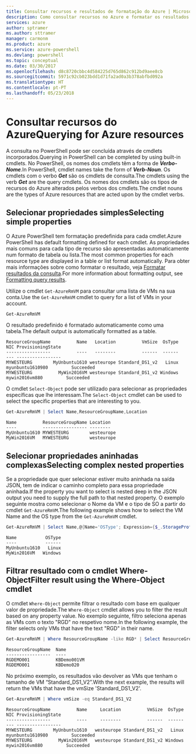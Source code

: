 ```yaml
---
title: Consultar recursos e resultados de formatação do Azure | Microsoft Docs
description: Como consultar recursos no Azure e formatar os resultados.
services: azure
author: sptramer
ms.author: sttramer
manager: carmonm
ms.product: azure
ms.service: azure-powershell
ms.devlang: powershell
ms.topic: conceptual
ms.date: 03/30/2017
ms.openlocfilehash: d8c8720cbbc4d584225d765d862c912bd9aee8cb
ms.sourcegitcommit: 5971c92cb023bdd1d71fa2ad0a3b378abfbd092a
ms.translationtype: HT
ms.contentlocale: pt-PT
ms.lasthandoff: 05/23/2018
---
```

# <a name="querying-for-azure-resources"></a><span data-ttu-id="2ee2b-103">Consultar recursos do Azure</span><span class="sxs-lookup"><span data-stu-id="2ee2b-103">Querying for Azure resources</span></span>

<span data-ttu-id="2ee2b-104">A consulta no PowerShell pode ser concluída através de cmdlets incorporados.</span><span class="sxs-lookup"><span data-stu-id="2ee2b-104">Querying in PowerShell can be completed by using built-in cmdlets.</span></span> <span data-ttu-id="2ee2b-105">No PowerShell, os nomes dos cmdlets têm a forma de  **_Verbo-Nome_**.</span><span class="sxs-lookup"><span data-stu-id="2ee2b-105">In PowerShell, cmdlet names take the form of **_Verb-Noun_**.</span></span> <span data-ttu-id="2ee2b-106">Os cmdlets com o verbo **_Get_** são os cmdlets de consulta.</span><span class="sxs-lookup"><span data-stu-id="2ee2b-106">The cmdlets using the verb **_Get_** are the query cmdlets.</span></span> <span data-ttu-id="2ee2b-107">Os nomes dos cmdlets são os tipos de recursos do Azure alterados pelos verbos dos cmdlets.</span><span class="sxs-lookup"><span data-stu-id="2ee2b-107">The cmdlet nouns are the types of Azure resources that are acted upon by the cmdlet verbs.</span></span>


## <a name="selecting-simple-properties"></a><span data-ttu-id="2ee2b-108">Selecionar propriedades simples</span><span class="sxs-lookup"><span data-stu-id="2ee2b-108">Selecting simple properties</span></span>

<span data-ttu-id="2ee2b-109">O Azure PowerShell tem formatação predefinida para cada cmdlet.</span><span class="sxs-lookup"><span data-stu-id="2ee2b-109">Azure PowerShell has default formatting defined for each cmdlet.</span></span> <span data-ttu-id="2ee2b-110">As propriedades mais comuns para cada tipo de recurso são apresentadas automaticamente num formato de tabela ou lista.</span><span class="sxs-lookup"><span data-stu-id="2ee2b-110">The most common properties for each resource type are displayed in a table or list format automatically.</span></span> <span data-ttu-id="2ee2b-111">Para obter mais informações sobre como formatar o resultado, veja [Formatar resultados da consulta](formatting-output.md).</span><span class="sxs-lookup"><span data-stu-id="2ee2b-111">For more information about formatting output, see [Formatting query results](formatting-output.md).</span></span>

<span data-ttu-id="2ee2b-112">Utilize o cmdlet `Get-AzureRmVM` para consultar uma lista de VMs na sua conta.</span><span class="sxs-lookup"><span data-stu-id="2ee2b-112">Use the `Get-AzureRmVM` cmdlet to query for a list of VMs in your account.</span></span>

```powershell
Get-AzureRmVM
```

<span data-ttu-id="2ee2b-113">O resultado predefinido é formatado automaticamente como uma tabela.</span><span class="sxs-lookup"><span data-stu-id="2ee2b-113">The default output is automatically formatted as a table.</span></span>

```
ResourceGroupName          Name   Location          VmSize  OsType              NIC ProvisioningState
-----------------          ----   --------          ------  ------              --- -----------------
MYWESTEURG        MyUnbuntu1610 westeurope Standard_DS1_v2   Linux myunbuntu1610980         Succeeded
MYWESTEURG          MyWin2016VM westeurope Standard_DS1_v2 Windows   mywin2016vm880         Succeeded
```

<span data-ttu-id="2ee2b-114">O cmdlet `Select-Object` pode ser utilizado para selecionar as propriedades específicas que lhe interessam.</span><span class="sxs-lookup"><span data-stu-id="2ee2b-114">The `Select-Object` cmdlet can be used to select the specific properties that are interesting to you.</span></span>

```powershell
Get-AzureRmVM | Select Name,ResourceGroupName,Location
```

```
Name          ResourceGroupName Location
----          ----------------- --------
MyUnbuntu1610 MYWESTEURG        westeurope
MyWin2016VM   MYWESTEURG        westeurope
```

## <a name="selecting-complex-nested-properties"></a><span data-ttu-id="2ee2b-115">Selecionar propriedades aninhadas complexas</span><span class="sxs-lookup"><span data-stu-id="2ee2b-115">Selecting complex nested properties</span></span>

<span data-ttu-id="2ee2b-116">Se a propriedade que quer selecionar estiver muito aninhada na saída JSON, tem de indicar o caminho completo para essa propriedade aninhada.</span><span class="sxs-lookup"><span data-stu-id="2ee2b-116">If the property you want to select is nested deep in the JSON output you need to supply the full path to that nested property.</span></span> <span data-ttu-id="2ee2b-117">O exemplo seguinte mostra como selecionar o Nome da VM e o tipo de SO a partir do cmdlet `Get-AzureRmVM`.</span><span class="sxs-lookup"><span data-stu-id="2ee2b-117">The following example shows how to select the VM Name and the OS type from the `Get-AzureRmVM` cmdlet.</span></span>

```powershell
Get-AzureRmVM | Select Name,@{Name='OSType'; Expression={$_.StorageProfile.OSDisk.OSType}}
```

```
Name           OSType
----           ------
MyUnbuntu1610   Linux
MyWin2016VM   Windows
```

## <a name="filter-result-using-the-where-object-cmdlet"></a><span data-ttu-id="2ee2b-118">Filtrar resultado com o cmdlet Where-Object</span><span class="sxs-lookup"><span data-stu-id="2ee2b-118">Filter result using the Where-Object cmdlet</span></span>

<span data-ttu-id="2ee2b-119">O cmdlet `Where-Object` permite filtrar o resultado com base em qualquer valor de propriedade.</span><span class="sxs-lookup"><span data-stu-id="2ee2b-119">The `Where-Object` cmdlet allows you to filter the result based on any property value.</span></span> <span data-ttu-id="2ee2b-120">No exemplo seguinte, filtro seleciona apenas as VMs com o texto "RGD" no respetivo nome.</span><span class="sxs-lookup"><span data-stu-id="2ee2b-120">In the following example, the filter selects only VMs that have the text "RGD" in their name.</span></span>

```powershell
Get-AzureRmVM | Where ResourceGroupName -like RGD* | Select ResourceGroupName,Name
```

```
ResourceGroupName  Name
-----------------  ----
RGDEMO001          KBDemo001VM
RGDEMO001          KBDemo020
```

<span data-ttu-id="2ee2b-121">No próximo exemplo, os resultados vão devolver as VMs que tenham o tamanho de VM “Standard_DS1_V2”.</span><span class="sxs-lookup"><span data-stu-id="2ee2b-121">With the next example, the results will return the VMs that have the vmSize 'Standard_DS1_V2'.</span></span>

```powershell
Get-AzureRmVM | Where vmSize -eq Standard_DS1_V2
```

```
ResourceGroupName          Name     Location          VmSize  OsType              NIC ProvisioningState
-----------------          ----     --------          ------  ------              --- -----------------
MYWESTEURG        MyUnbuntu1610   westeurope Standard_DS1_v2   Linux myunbuntu1610980         Succeeded
MYWESTEURG          MyWin2016VM   westeurope Standard_DS1_v2 Windows   mywin2016vm880         Succeeded
```

